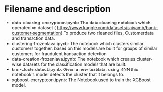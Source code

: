 # Filename and description

- data-cleaning-encryptcon.ipynb: The data cleaning notebook which operated on dataset ( https://www.kaggle.com/datasets/shivamb/bank-customer-segmentation) To produce two cleaned files, Customerdata and transaction data.
- clustering-frozenlava.ipynb: The notebook which clusters similar customers together. based on this models are built for groups of similar customers for fraudulent transaction detection
- data-creation-frozenlava.ipynb: The notebook which creates cluster-wise datasets for the classification models that are built.
- knn-clusterdetect.ipynb: Given a new testdata, using KNN this notebook's model detects the cluster that it belongs to.
- xgboost-encryptcon.ipynb: The Notebook used to train the XGBoost model.

